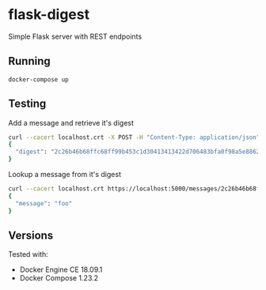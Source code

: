 # flask-digest
Simple Flask server with REST endpoints

## Running

```
docker-compose up
```

## Testing

Add a message and retrieve it's digest
```bash
curl --cacert localhost.crt -X POST -H "Content-Type: application/json" -d '{"message": "foo"}' https://localhost:5000/messages
{
  "digest": "2c26b46b68ffc68ff99b453c1d30413413422d706483bfa0f98a5e886266e7ae"
}
```

Lookup a message from it's digest
```bash
curl --cacert localhost.crt https://localhost:5000/messages/2c26b46b68ffc68ff99b453c1d30413413422d706483bfa0f98a5e886266e7ae
{
  "message": "foo"
}
```


## Versions
Tested with:
* Docker Engine CE 18.09.1
* Docker Compose 1.23.2
